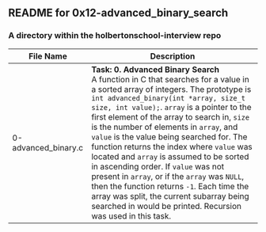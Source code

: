 ## README for 0x12-advanced_binary_search ##
### A directory within the holbertonschool-interview repo ###

| File Name | Description |
| --------- | ----------- |
| 0-advanced_binary.c | **Task: 0. Advanced Binary Search** <br> A function in C that searches for a value in a sorted array of integers. The prototype is `int advanced_binary(int *array, size_t size, int value);`. `array` is a pointer to the first element of the array to search in, `size` is the number of elements in `array`, and `value` is the value being searched for. The function returns the index where `value` was located and `array` is assumed to be sorted in ascending order. If `value` was not present in `array`, or if the `array` was `NULL`, then the function returns `-1`. Each time the array was split, the current subarray being searched in would be printed. Recursion was used in this task. |
